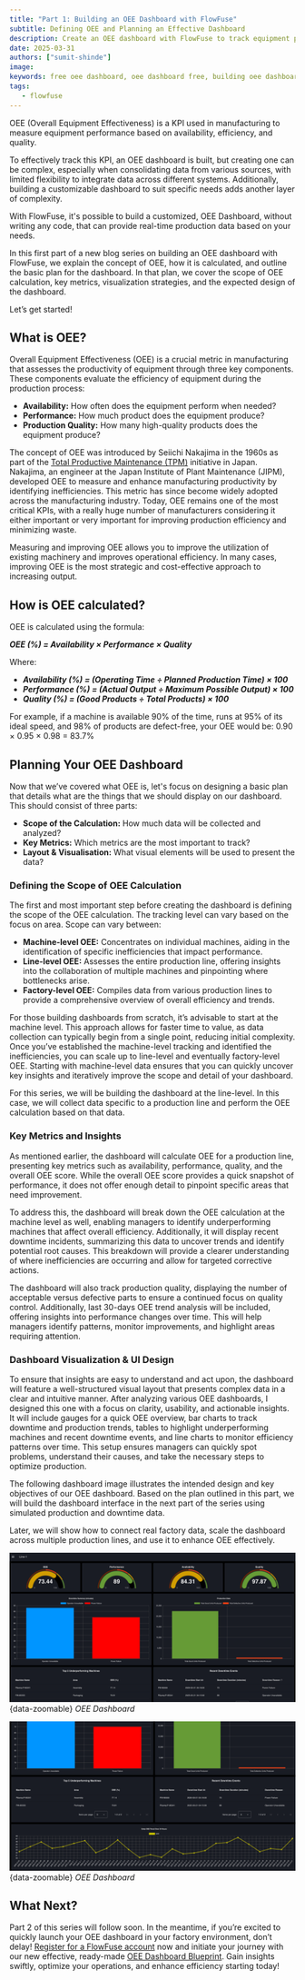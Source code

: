 ```yaml
---
title: "Part 1: Building an OEE Dashboard with FlowFuse"
subtitle: Defining OEE and Planning an Effective Dashboard
description: Create an OEE dashboard with FlowFuse to track equipment performance, optimize efficiency, and gain real-time production insights
date: 2025-03-31
authors: ["sumit-shinde"]
image:
keywords: free oee dashboard, oee dashboard free, building oee dashboard, node-red oee dashboard, flowfuse oee dashboard
tags:
   - flowfuse
---
```


OEE (Overall Equipment Effectiveness) is a KPI used in manufacturing to measure equipment performance based on availability, efficiency, and quality.

To effectively track this KPI, an OEE dashboard is built, but creating one can be complex, especially when consolidating data from various sources, with limited flexibility to integrate data across different systems. Additionally, building a customizable dashboard to suit specific needs adds another layer of complexity.

<!--more-->

With FlowFuse, it's possible to build a customized, OEE Dashboard, without writing any code, that can provide real-time production data based on your needs.

In this first part of a new blog series on building an OEE dashboard with FlowFuse, we explain the concept of OEE, how it is calculated, and outline the basic plan for the dashboard. In that plan, we cover the scope of OEE calculation, key metrics, visualization strategies, and the expected design of the dashboard.

Let’s get started!

## What is OEE?

Overall Equipment Effectiveness (OEE) is a crucial metric in manufacturing that assesses the productivity of equipment through three key components. These components evaluate the efficiency of equipment during the production process:

- **Availability:** How often does the equipment perform when needed?
- **Performance:** How much product does the equipment produce?
- **Production Quality:** How many high-quality products does the equipment produce?

The concept of OEE was introduced by Seiichi Nakajima in the 1960s as part of the [Total Productive Maintenance (TPM)](https://en.wikipedia.org/wiki/Total_productive_maintenance) initiative in Japan. Nakajima, an engineer at the Japan Institute of Plant Maintenance (JIPM), developed OEE to measure and enhance manufacturing productivity by identifying inefficiencies. This metric has since become widely adopted across the manufacturing industry. Today, OEE remains one of the most critical KPIs, with a really huge number of manufacturers considering it either important or very important for improving production efficiency and minimizing waste.

Measuring and improving OEE allows you to improve the utilization of existing machinery and improves operational efficiency. In many cases, improving OEE is the most strategic and cost-effective approach to increasing output.

## How is OEE calculated?

OEE is calculated using the formula:

***OEE (%) = Availability × Performance × Quality***

Where:

- ***Availability (%) = (Operating Time ÷ Planned Production Time) × 100***
- ***Performance (%) = (Actual Output ÷ Maximum Possible Output) × 100***
- ***Quality (%) = (Good Products ÷ Total Products) × 100***

For example, if a machine is available 90% of the time, runs at 95% of its ideal speed, and 98% of products are defect-free, your OEE would be: 0.90 × 0.95 × 0.98 = 83.7%

## Planning Your OEE Dashboard

Now that we’ve covered what OEE is, let's focus on designing a basic plan that details what are the things that we should display on our dashboard. This should consist of three parts:

- **Scope of the Calculation:** How much data will be collected and analyzed?
- **Key Metrics:** Which metrics are the most important to track?
- **Layout & Visualisation:** What visual elements will be used to present the data? 

### Defining the Scope of OEE Calculation

The first and most important step before creating the dashboard is defining the scope of the OEE calculation. The tracking level can vary based on the focus on area. Scope can vary between:

- **Machine-level OEE:** Concentrates on individual machines, aiding in the identification of specific inefficiencies that impact performance.
- **Line-level OEE:** Assesses the entire production line, offering insights into the collaboration of multiple machines and pinpointing where bottlenecks arise.
- **Factory-level OEE:** Compiles data from various production lines to provide a comprehensive overview of overall efficiency and trends. 

For those building dashboards from scratch, it’s advisable to start at the machine level. This approach allows for faster time to value, as data collection can typically begin from a single point, reducing initial complexity. Once you’ve established the machine-level tracking and identified the inefficiencies, you can scale up to line-level and eventually factory-level OEE. Starting with machine-level data ensures that you can quickly uncover key insights and iteratively improve the scope and detail of your dashboard.

For this series, we will be building the dashboard at the line-level. In this case, we will collect data specific to a production line and perform the OEE calculation based on that data.

### Key Metrics and Insights

As mentioned earlier, the dashboard will calculate OEE for a production line, presenting key metrics such as availability, performance, quality, and the overall OEE score. While the overall OEE score provides a quick snapshot of performance, it does not offer enough detail to pinpoint specific areas that need improvement.

To address this, the dashboard will break down the OEE calculation at the machine level as well, enabling managers to identify underperforming machines that affect overall efficiency. Additionally, it will display recent downtime incidents, summarizing this data to uncover trends and identify potential root causes. This breakdown will provide a clearer understanding of where inefficiencies are occurring and allow for targeted corrective actions.

The dashboard will also track production quality, displaying the number of acceptable versus defective parts to ensure a continued focus on quality control. Additionally, last 30-days OEE trend analysis will be included, offering insights into performance changes over time. This will help managers identify patterns, monitor improvements, and highlight areas requiring attention.

### Dashboard Visualization & UI Design

To ensure that insights are easy to understand and act upon, the dashboard will feature a well-structured visual layout that presents complex data in a clear and intuitive manner. After analyzing various OEE dashboards, I designed this one with a focus on clarity, usability, and actionable insights. It will include gauges for a quick OEE overview, bar charts to track downtime and production trends, tables to highlight underperforming machines and recent downtime events, and line charts to monitor efficiency patterns over time. This setup ensures managers can quickly spot problems, understand their causes, and take the necessary steps to optimize production.

The following dashboard image illustrates the intended design and key objectives of our OEE dashboard. Based on the plan outlined in this part, we will build the dashboard interface in the next part of the series using simulated production and downtime data.

Later, we will show how to connect real factory data, scale the dashboard across multiple production lines, and use it to enhance OEE effectively.

![OEE Dashboard](./images/oee-dashboard-1.png){data-zoomable}
_OEE Dashboard_

![OEE Dashboard](./images/oee-dashboard-2.png){data-zoomable}
_OEE Dashboard_

## What Next?

Part 2 of this series will follow soon. In the meantime, if you’re excited to quickly launch your OEE dashboard in your factory environment, don’t delay! [Register for a FlowFuse account](https://app.flowfuse.com/account/create) now and initiate your journey with our new effective, ready-made [OEE Dashboard Blueprint](/blueprints/manufacturing/oee-dashboard/). Gain insights swiftly, optimize your operations, and enhance efficiency starting today! 
